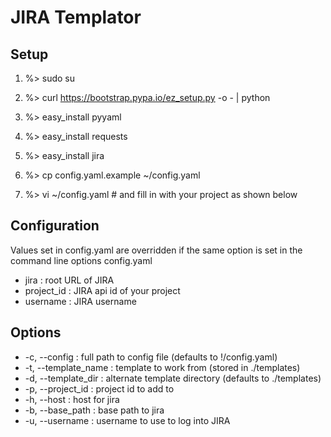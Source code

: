 # JIRA Templator

## Setup

1. %> sudo su
2. %> curl https://bootstrap.pypa.io/ez_setup.py -o - | python
3. %> easy_install pyyaml
4. %> easy_install requests
5. %> easy_install jira

6. %> cp config.yaml.example ~/config.yaml
7. %> vi ~/config.yaml # and fill in with your project as shown below

## Configuration
Values set in config.yaml are overridden if the same option is set in the command line options
config.yaml
* jira : root URL of JIRA
* project_id : JIRA api id of your project
* username : JIRA username

## Options
* -c, --config : full path to config file (defaults to !/config.yaml)
* -t, --template_name : template to work from (stored in ./templates)
* -d, --template_dir : alternate template directory (defaults to ./templates)
* -p, --project_id : project id to add to
* -h, --host : host for jira
* -b, --base_path : base path to jira
* -u, --username : username to use to log into JIRA
